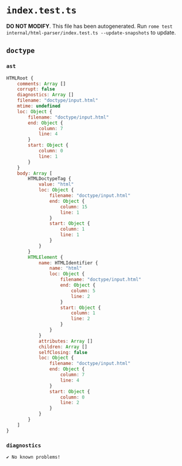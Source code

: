 # `index.test.ts`

**DO NOT MODIFY**. This file has been autogenerated. Run `rome test internal/html-parser/index.test.ts --update-snapshots` to update.

## `doctype`

### `ast`

```javascript
HTMLRoot {
	comments: Array []
	corrupt: false
	diagnostics: Array []
	filename: "doctype/input.html"
	mtime: undefined
	loc: Object {
		filename: "doctype/input.html"
		end: Object {
			column: 7
			line: 4
		}
		start: Object {
			column: 0
			line: 1
		}
	}
	body: Array [
		HTMLDoctypeTag {
			value: "html"
			loc: Object {
				filename: "doctype/input.html"
				end: Object {
					column: 15
					line: 1
				}
				start: Object {
					column: 1
					line: 1
				}
			}
		}
		HTMLElement {
			name: HTMLIdentifier {
				name: "html"
				loc: Object {
					filename: "doctype/input.html"
					end: Object {
						column: 5
						line: 2
					}
					start: Object {
						column: 1
						line: 2
					}
				}
			}
			attributes: Array []
			children: Array []
			selfClosing: false
			loc: Object {
				filename: "doctype/input.html"
				end: Object {
					column: 7
					line: 4
				}
				start: Object {
					column: 0
					line: 2
				}
			}
		}
	]
}
```

### `diagnostics`

```
✔ No known problems!

```
